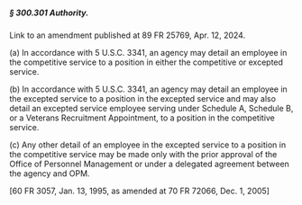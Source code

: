 ##### § 300.301 Authority. #####

Link to an amendment published at 89 FR 25769, Apr. 12, 2024.

(a) In accordance with 5 U.S.C. 3341, an agency may detail an employee in the competitive service to a position in either the competitive or excepted service.

(b) In accordance with 5 U.S.C. 3341, an agency may detail an employee in the excepted service to a position in the excepted service and may also detail an excepted service employee serving under Schedule A, Schedule B, or a Veterans Recruitment Appointment, to a position in the competitive service.

(c) Any other detail of an employee in the excepted service to a position in the competitive service may be made only with the prior approval of the Office of Personnel Management or under a delegated agreement between the agency and OPM.

[60 FR 3057, Jan. 13, 1995, as amended at 70 FR 72066, Dec. 1, 2005]